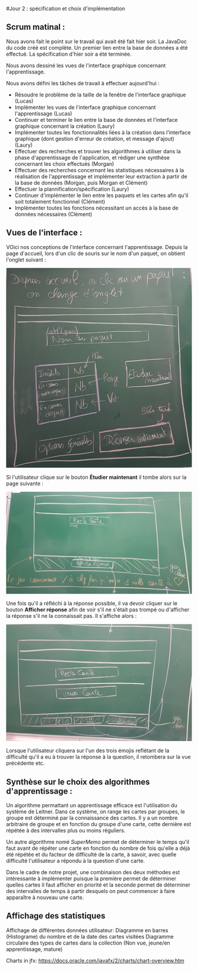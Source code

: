 #Jour 2 : spécification et choix d'implémentation

## Scrum matinal : 
Nous avons fait le point sur le travail qui avait été fait hier soir. La JavaDoc du code créé est complète. Un premier lien entre la base de données a été effectué. La spécification d'hier soir a été terminée.

Nous avons dessiné les vues de l'interface graphique concernant l'apprentissage.

Nous avons défini les tâches de travail à effectuer aujourd'hui :

- Résoudre le problème de la taille de la fenêtre de l'interface graphique (Lucas)
- Implémenter les vues de l'interface graphique concernant l'apprentissage (Lucas)
- Continuer et terminer le lien entre la base de données et l'interface graphique concernant la création (Laury)
- Implémenter toutes les fonctionnalités liées à la création dans l'interface graphique (dont gestion d'erreur de création, et message d'ajout) (Laury)
- Effectuer des recherches et trouver les algorithmes à utiliser dans la phase d'apprentissage de l'application, et rédiger une synthèse concernant les choix effectués (Morgan)
- Effectuer des recherches concernant les statistiques nécessaires à la réalisation de l'apprentissage et implémenter leur extraction à partir de la base de données (Morgan, puis Morgan et Clément)
-  Effectuer la plannification/spécification (Laury)
- Continuer d'implémenter le lien entre les paquets et les cartes afin qu'il soit totalement fonctionnel (Clément)
- Implémenter toutes les fonctions nécessitant un accès à la base de données nécessaires (Clément)

## Vues de l'interface :

VOici nos conceptions de l'interface concernant l'apprentissage. Depuis la page d'accueil, lors d'un clic de souris sur le nom d'un paquet, on obtient l'onglet suivant :

<img src="Specification/zoom_paquet.jpg">

Si l'utilisateur clique sur le bouton **Étudier maintenant** il tombe alors sur la page suivante :

<img src="Specification/apprentissage_question.jpg">

Une fois qu'il a réfléchi à la réponse possible, il va devoir cliquer sur le bouton **Afficher réponse** afin de voir s'il ne s'était pas trompé ou d'afficher la réponse s'il ne la connaissait pas. Il s'affiche alors :

<img src="Specification/apprentissage_reponse.jpg">

Lorsque l'utilisateur cliquera sur l'un des trois émojis reflétant de la difficulté qu'il a eu à trouver la réponse à la question, il retombera sur la vue précédente etc. 


## Synthèse sur le choix des algorithmes d'apprentissage :

Un algorithme permattant un apprentissage efficace est l'utilisation du système de Leitner. Dans ce système, on range les cartes par groupes, le groupe est déterminé par la connaissance des cartes. Il y a un nombre arbitraire de groupe et en fonction du groupe d'une carte, cette dernière est répétée à des intervalles plus ou moins réguliers.

Un autre algorithme nomé *SuperMemo* permet de déterminer le temps qu'il faut avant de répéter une carte en fonction du nombre de fois qu'elle a déjà été répétée et du facteur de difficulté de la carte, à savoir, avec quelle difficulté l'utilisateur a répondu à la question d'une carte.

Dans le cadre de notre projet, une combinaison des deux méthodes est intéressante à implémenter puisque la première permet de déterminer quelles cartes il faut afficher en priorité et la seconde permet de déterminer des intervalles de temps à partir desquels on peut commencer à faire apparaître à nouveau une carte.

## Affichage des statistiques

Affichage de différentes données utilisateur:
 Diagramme en barres (Histograme) du nombre et de la date des cartes visitées
 Diagramme circulaire des types de cartes dans la collection (Non vue, jeune/en apprentissage, mature)

Charts in jfx:
https://docs.oracle.com/javafx/2/charts/chart-overview.htm



